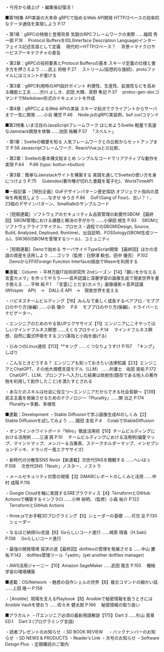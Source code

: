 ・今月から値上げ
・編集後記復活！

■第1特集 API実装の大本命 gRPCで始めるWeb API開発 HTTP/2ベースの効率的なデータ通信を実現しよう
P.17

・第1章：gRPCの特徴と登場背景 気鋭のRPCフレームワークの実際 ......福岡 秀一郎
P.18
　Protocol BuffersをIDL(Interface Description Language)インターフェイス記述言語として定義
　現代的＝HTTP/2ベース？
　背景＝マイクロサービスアーキテクチャの普及

・第2章：gRPCの技術要素とProtocol Buffersの基本 スキーマ定義の仕様と書き方を押さえよう ......武上 将樹
P.27
　ストリーム(仮想的な接続)、protoファイルにはコメントが書ける

・第3章：gRPC利用時のAPI設計ポイント 利便性、生産性、拡張性などを高める機能と工夫 ......渋川 よしき、武田 大輝、真野 隼記
P.37
　protoc-gen-docコマンドでMarkdown形式のドキュメントを作成

・第4章：gRPCによるWeb APIの実装 スキーマ起点でクライアントからサーバまで一気に開発 ......小谷 優空
P.46
　Node.jsのgRPC実装例、buf curlコマンド

■第2特集 いま注目のJavaScriptフレームワーク はじめようSvelte 軽量で高速なJamstack開発を体験 ......池田 祐輔
P.57
　「スベルト」

・第1章：Svelteの概要を知る 人気フレームワークとの比較からセットアップまで
P.58
 Javascriptフレームワーク、React/Vue.jsとの比較、

・第2章：Svelteの基本構文総まとめ シンプルなコードでリアクティブな動作を実現
P.64
　P.66 (typo: bottun→button)

・第3章：簡単なJamstackサイトを構築する 実践を通してSvelteの使い方を身につけよう
P.75
　Gutendex(著作権が切れた書籍を電子化)、WorldTimeAPI

■一般記事
・［特別企画］GoFデザインパターン歴史探訪 オブジェクト指向の意味を再発見しよう ......なぎせ ゆうき
P.86
　GoF(Gang of Four)、古い？！、23個のデザインパターン、Smalltalkのサンプルコード

・［短期連載］ソフトウェアのセキュリティ＆品質管理の新要件SBOM 【最終回】SBOM管理における課題と解決の手がかり ......小保田 規生
P.93
　SBOMとソフトウェアライフサイクル、プロセス・過程でのSBOM(Design, Source, Build, Analyzed, Deployed, Runtime)、出自証明、FOSSology(SBOM生成ツール)、SW360(SBOMを管理するツール)、コミュニティ

・［短期連載］Denoで始める サーバサイドTypeScript開発 【最終回】ほかの言語の資産を活用しよう ......ゴリラ（監修：日野澤 歓也、田中 優亮）
P.102
　DenoからFFI(Foreign Function Interface)経由でWasmを利用する

■連載：Column
・平林万能IT技術研究所 2ndシーズン【14】「願いをかなえる言霊カメラ」を作ってやろう――音声認識と深層学習の画像生成で現実世界を書き換える ......平林 純
P.1
　「言霊(ことだま)カメラ」画像撮影＋音声認識(Whisper　API)　→　DALL-E API　→　現実世界を変える

・ハピネスチームビルディング【16】みんなで楽しく成長するペアプロ／モブプロのやり方(後編) ......小島 優介　
P.8
　モブプロのやり方(後編)、ドライバーとナビゲーター、

・エンジニアのためのやる気UPエクササイズ【11】エンジニアにこそやってほしいマインドフルネス瞑想 ......えくろプロテイン
P.14
　マインドフルネス瞑想、自然に腹式呼吸をするコツ(薬指と小指を曲げる)

・ひみつのLinux通信【113】**キング ......くつなりょうすけ
P.157
　「キング」しばり

・こんなときどうする？ エンジニアも知っておきたい法律知識【23】エンジニアとChatGPT、その他大規模言語モデル（LLM） ......弁護士　坂田 晃祐
P.172
　ChatGPT、LLM、プロンプトへ入力した結果は依拠性(既存である他人の著作物を利用して創作したこと)を満たすとされる

・あなたのスキルは社会に役立つ～エンジニアだからできる社会貢献～【139】民主主義を発展させるためのテクノロジー「Plurality」......関 治之
P.174
　Plurality＝多数、多様性

■連載：Development
・Stable Diffusionで学ぶ画像生成AIのしくみ【2】Stable Diffusionを試してみよう ......國田 圭佑
P.4
　ColabでStableDiffusion

・オンラインホワイトボード「Miro」徹底活用術【10】チームビルディングにおける活用例 ......三浦 茜
P.10
　チームビルディングにおける活用例(偏愛マップ、マインドマップ、メンバー＆当番表、ステークホルダーマップ、インセプションデッキ、ドラッガー風エクササイズ)

・新時代の分散型SNS Nostr【新連載】次世代SNSを概観する ......へいほぅ
P.108
　次世代SNS「Nostr」ノスター、ノストラ

・メールセキュリティ対策の現場【3】DMARCレポートのしくみと活用 ......中村 成陽
P.116

・Google Cloudを軸に実践するSREプラクティス【4】TerraformとGitHub Actionsで構築するインフラCI ......小林 裕明、（監修）小森 裕介
P.122
　TerraformとGitHub Actions

・three.jsでお手軽3Dプログラミング【5】シェーダーの基礎 ......可児 亘
P.130
　シェーダー

・なるほど納得Go言語【6】Goらしいコード進行 ......崎原 晴香（H.Saki）
P.136
　Goらしいコード進行

・最強の開発環境 探求の道【最終回】dotfilesの管理を発展させる ......中山 慶祐
P.142
　dotfiles管理ツール「yadm」(yet another dotfiles manager)

・AWS活用ジャーニー【10】Amazon SageMaker ......武田 隆志
P.150
　機械学習の環境構築

■連載：OS/Network
・魅惑の自作シェルの世界【8】複合コマンドの細かい話 ......上田 隆一
P.158

・［Ansible］現場を支えるPlaybook【8】Ansibleで秘密情報を扱うときにはAnsible Vaultを使おう ......佐々木 健太郎
P.166
　秘密情報の取り扱い

■アラカルト
・ITエンジニア必須の最新用語解説【175】Dart 3 ......杉山 貴章
ED.1
　Dart 3 (プログラミング言語)

・読者プレゼントのお知らせ
・SD BOOK REVIEW　
・バックナンバーのお知らせ
・SD NEWS & PRODUCTS
・Reader’s Link
・次号のお知らせ
・Software Design Plus
・定期購読のご案内 